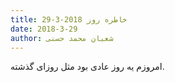 ```yaml
---
title: خاطره روز 2018-3-29
date: 2018-3-29
author: شعبان محمد حسنی
---
```


امروزم یه روز عادی بود مثل روزای گذشته.